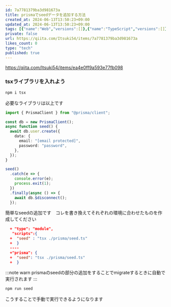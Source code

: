 ```yaml
---
id: 7a7781379ba3d981673a
title: prismaでseedデータを追加する方法
created_at: 2024-06-13T13:50:23+09:00
updated_at: 2024-06-13T13:50:23+09:00
tags: [{"name":"Web","versions":[]},{"name":"TypeScript","versions":[]},{"name":"Database","versions":[]},{"name":"prisma","versions":[]}]
private: false
url: https://qiita.com/Itsuki54/items/7a7781379ba3d981673a
likes_count: 0
type: "tech"
published: true
---
```


https://qiita.com/Itsuki54/items/ea4e0ff9a593e77fb098

### tsxライブラリを入れよう

```zsh
npm i tsx
```

必要なライブラリは以上です

```prisma/seed.ts
import { PrismaClient } from "@prisma/client";

const db = new PrismaClient();
async function seed() {
  await db.user.create({
    data: {
      email: "[email protected]",
      password: "password",
    },
  });
}

seed()
  .catch(e => {
    console.error(e);
    process.exit(1);
  })
  .finally(async () => {
    await db.$disconnect();
  });
```
簡単なseedの追加です　コレを書き換えてそれぞれの環境に合わせたものを作成してください

```package.json
  + "type": "module",
   "scripts":{
  +  "seed" : "tsx ./prisma/seed.ts"
  +  }
  ----
  +"prisma": {
  +  "seed": "tsx ./prisma/seed.ts"
  +  }
```

:::note warn
prismaのseedの部分の追加をすることでmigrateするときに自動で実行されます
:::

```zsh
npm run seed
```

こうすることで手動で実行できるようになります
